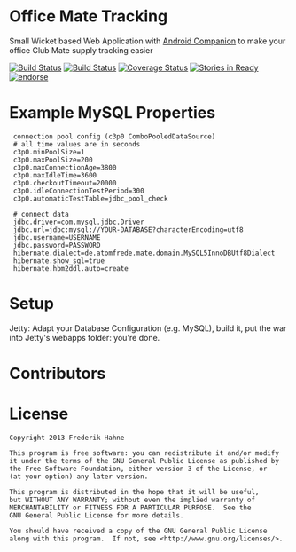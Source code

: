 Office Mate Tracking
==================

Small Wicket based Web Application with [Android Companion](https://github.com/atomfrede/mustached-nemesis) to make your office Club Mate supply tracking easier

[![Build Status](https://travis-ci.org/atomfrede/freezing-octo-bear.svg?branch=master)](https://travis-ci.org/atomfrede/freezing-octo-bear)
[![Build Status](https://drone.io/github.com/atomfrede/freezing-octo-bear/status.png)](https://drone.io/github.com/atomfrede/freezing-octo-bear/latest)
[![Coverage Status](https://coveralls.io/repos/atomfrede/freezing-octo-bear/badge.png)](https://coveralls.io/r/atomfrede/freezing-octo-bear)
[![Stories in Ready](https://badge.waffle.io/atomfrede/freezing-octo-bear.png?label=ready&title=Ready)](https://waffle.io/atomfrede/freezing-octo-bear)
[![endorse](http://api.coderwall.com/atomfrede/endorsecount.png)](http://coderwall.com/atomfrede)

Example MySQL Properties
========================
    
     connection pool config (c3p0 ComboPooledDataSource)
     # all time values are in seconds
     c3p0.minPoolSize=1
     c3p0.maxPoolSize=200
     c3p0.maxConnectionAge=3800
     c3p0.maxIdleTime=3600
     c3p0.checkoutTimeout=20000
     c3p0.idleConnectionTestPeriod=300
     c3p0.automaticTestTable=jdbc_pool_check
     
     # connect data
     jdbc.driver=com.mysql.jdbc.Driver
     jdbc.url=jdbc:mysql://YOUR-DATABASE?characterEncoding=utf8
     jdbc.username=USERNAME
     jdbc.password=PASSWORD
     hibernate.dialect=de.atomfrede.mate.domain.MySQL5InnoDBUtf8Dialect
     hibernate.show_sql=true
     hibernate.hbm2ddl.auto=create
    
Setup
=====

Jetty: Adapt your Database Configuration (e.g. MySQL), build it, put the war into Jetty's webapps folder: you're done.

Contributors
============

License
========

    Copyright 2013 Frederik Hahne
	
    This program is free software: you can redistribute it and/or modify
    it under the terms of the GNU General Public License as published by
    the Free Software Foundation, either version 3 of the License, or
    (at your option) any later version.

    This program is distributed in the hope that it will be useful,
    but WITHOUT ANY WARRANTY; without even the implied warranty of
    MERCHANTABILITY or FITNESS FOR A PARTICULAR PURPOSE.  See the
    GNU General Public License for more details.

    You should have received a copy of the GNU General Public License
    along with this program.  If not, see <http://www.gnu.org/licenses/>.
